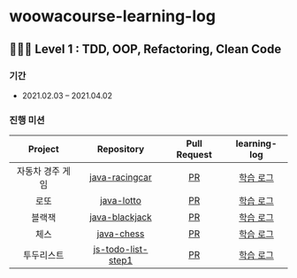 # woowacourse-learning-log

## 👨🏿‍💻 Level 1 : TDD, OOP, Refactoring, Clean Code
### 기간
- 2021.02.03 – 2021.04.02

### 진행 미션
|Project |Repository |Pull Request |learning-log|
|:------:|:---------:|:-----------:|:-----------:|
|자동차 경주 게임|[java-racingcar](https://github.com/sakjung/java-racingcar/tree/step2)|[PR](https://github.com/woowacourse/java-racingcar/pull/208)|[학습 로그](https://github.com/woowacourse/java-racingcar/pull/208#issuecomment-823038412)|
|로또|[java-lotto](https://github.com/sakjung/java-lotto/tree/step2)|[PR](https://github.com/woowacourse/java-lotto/pull/296)|[학습 로그](https://github.com/woowacourse/java-lotto/pull/296#issuecomment-823047618)|
|블랙잭|[java-blackjack](https://github.com/sakjung/java-blackjack/tree/step2)|[PR](https://github.com/woowacourse/java-blackjack/pull/171)|[학습 로그](https://github.com/woowacourse/java-blackjack/pull/171#issuecomment-823065419)|
|체스|[java-chess](https://github.com/sakjung/java-chess/tree/step2)|[PR](https://github.com/woowacourse/java-chess/pull/225)|[학습 로그](https://github.com/woowacourse/java-chess/pull/225#issuecomment-823121536)|
|투두리스트|[js-todo-list-step1](https://github.com/sakjung/js-todo-list-step1/tree/sakjung)|[PR](https://github.com/woowacourse/js-todo-list-step1/pull/35)|[학습 로그]()|
